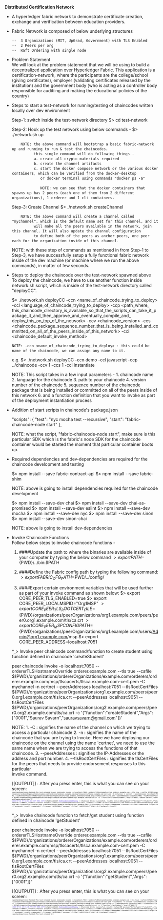 <b>Distributed Certification Network</b> <br/>
*   A hyperledger fabric network to demonstrate certificate creation, exchange and verification between education providers. <br/>
*   Fabric Network is composed of below underlying structures

        --  3 Organizations (MIT, UpGrad, Government) with TLS Enabled
        --  2 Peers per org
        --  Raft Ordering with single node


*   Problem Statement <br/>
     We will look at the problem statement that we will be using to build a decentralized application over Hyperledger Fabric.
     This application is a certification-network, where the participants are the college/school (giving certificates), employer (validating certificates released by the institution) and the government body (who is acting as a controller body responsible for auditiing and making the educational policies of the country)


*   Steps to start a test-network for running/testing of chaincodes written locally over dev environment <br/>

    Step-1: switch inside the test-network directory
            $> cd test-network

    Step-2: Hook up the test network using below commands -
            $> ./network.sh up

            NOTE: the above command will bootstrap a basic fabric-network up and running to run & test the chaincodes.
                  this single command will do following things -
                  a. create all crypto materials required
                  b. create the channel artifacts
                  c. start the docker compose network or the various docker containers, which can be verified from the docker-desktop
                     or docker terminal using commands "docker ps -a"

                     NOTE: we can see that the docker containers that spawns up has 2 peers (each one of them from 2 different organizations), 1 orderer and 1 cli containers.  

    Step-3: Create Channel
            $> ./network.sh createChannel

            NOTE: the above command will create a channel called "mychannel", which is the default name set for this channel, and it
                  will make all the peers available in the network, join this channel. It will also update the channel configuration
                  to define both of the peers as anchor peers, one peer each for the organization inside of this channel. 

    
    NOTE: with these step of commands as mentioned in from Step-1 to Step-3, we have successfully setup a fully functional fabric
          network inside of the dev machine (or machine where we run the above commands), in matter of few seconds.

*   Steps to deploy the chaincode over the test-network spawned above <br/>
    To deploy the chaincode, we have to use another function inside network.sh script, which is inside of the test-network directory 
    called "deployCC".

    $> ./network.sh deployCC -ccn <name_of_chaincode_trying_to_deploy> -ccl <language_of_chaincode_trying_to_deploy> -ccp <path_where_
        this_chaincode_directory_is_available_so_that_the_scripts_can_take_it_package_it_and_then_approve_and_eventually_compile_and_
        deploy_this_on_top_of_the_network> -ccv <chaincode_version> -ccs <chaincode_package_sequence_number_that_is_being_installed_and_committed_on_all_of_the_peers_inside_of_this_network> -cci <chaincode_default_invoke_method>
        
        NOTE: -ccn <name_of_chaincode_trying_to_deploy> : this could be name of the chaincode, we can assign any name to it.

    e.g.
    $> ./network.sh deployCC -ccn demo -ccl javascript -ccp ../chaincode -ccv 1 -ccs 1 -cci instantiate     

    NOTE: This script takes in a few input parameters -
        1. chaincode name
        2. language for the chaincode
        3. path to your chaincode
        4. version number of the chaincode
        5. sequence number of the chaincode package that is being installed or committed on all of
           the peers inside of this network
        6. and a function definition that you want to invoke as part of the deployment instantiation
           process


*   Addition of start scripts in chaincode's package.json <br/>

    "scripts": {
        "test": "nyc mocha test --recursive",
        "start": "fabric-chaincode-node start" 
    },    

    NOTE: what the script, "fabric-chaincode-node start", make sure is this particular SDK which is the fabric's node SDK for the
          chaincode container would be started the moment that particular container boots up.

*   Required dependencies and dev-dependencies are required for the chaincode development and testing <br/>

    $> npm install --save fabric-contract-api
    $> npm install --save fabric-shim

    NOTE: above is going to install dependencies required for the chaincode development

    $> npm install --save-dev chai
    $> npm install --save-dev chai-as-promised
    $> npm install --save-dev eslint
    $> npm install --save-dev mocha
    $> npm install --save-dev nyc
    $> npm install --save-dev sinon
    $> npm install --save-dev sinon-chai

    NOTE: above is going to install dev-dependencies

*   Invoke Chaincode Functions <br/>
    Follow below steps to invoke chaincode functions -

    1.  ####Update the path to where the binaries are available inside of your computer by typing the below command
        $> export PATH=${PWD}/../bin:$PATH
    
    2.  ####Define the Fabric config path by typing the following command:
        $> export FABRIC_CFG_PATH=$PWD/../config/
    
    2.  ####Export certain environment variables that will be used further as part of your invoke command as shown below:
    $> export CORE_PEER_TLS_ENABLED=true
    $> export CORE_PEER_LOCALMSPID="Org1MSP"
    $> export CORE_PEER_TLS_ROOTCERT_FILE=${PWD}/organizations/peerOrganizations/org1.example.com/peers/peer0.org1.example.com/tls/ca.crt
    $> export CORE_PEER_MSPCONFIGPATH=${PWD}/organizations/peerOrganizations/org1.example.com/users/Admin@org1.example.com/msp
    $> export CORE_PEER_ADDRESS=localhost:7051

    *_> Invoke peer chaincode command/function to create student using function defined in chaincode 'createStudent'

    peer chaincode invoke -o localhost:7050 --ordererTLSHostnameOverride orderer.example.com --tls true --cafile ${PWD}/organizations/ordererOrganizations/example.com/orderers/orderer.example.com/msp/tlscacerts/tlsca.example.com-cert.pem -C mychannel -n certnet --peerAddresses localhost:7051 --tlsRootCertFiles ${PWD}/organizations/peerOrganizations/org1.example.com/peers/peer0.org1.example.com/tls/ca.crt --peerAddresses localhost:9051 --tlsRootCertFiles ${PWD}/organizations/peerOrganizations/org2.example.com/peers/peer0.org2.example.com/tls/ca.crt -c '{"function":"createStudent","Args":["0001","Saurav Savarn","sauravsavarn@gmail.com"]}'

    NOTE: 
        1.  -C : signifies the name of the channel on which we trying to access a particular chaincode
        2.  -n : signifies the name of the chaincode that you are trying to Invoke. Here we have deploying our chaincode on the channel
                 using the name 'certnet', we need to use the same name when we are trying to access the functions of that chaincode.
        3. --peerAddresses : signifies the IP-Addresses or the address and port number.
        4. --tlsRootCertFiles : signifies the tlsCertFiles for the peers that needs to provide endorsement responses to this particular  
                 invoke command.           


    [[OUTPUT]] :  After you press enter, this is what you can see on your screen:
        ![Alt text](peer-chaincode-invoke-img1.png)

    *_> Invoke chaincode function to fetch/get student using function defined in chaincode 'getStudent'

    peer chaincode invoke -o localhost:7050 --ordererTLSHostnameOverride orderer.example.com --tls true --cafile ${PWD}/organizations/ordererOrganizations/example.com/orderers/orderer.example.com/msp/tlscacerts/tlsca.example.com-cert.pem -C mychannel -n certnet --peerAddresses localhost:7051 --tlsRootCertFiles ${PWD}/organizations/peerOrganizations/org1.example.com/peers/peer0.org1.example.com/tls/ca.crt --peerAddresses localhost:9051 --tlsRootCertFiles ${PWD}/organizations/peerOrganizations/org2.example.com/peers/peer0.org2.example.com/tls/ca.crt -c '{"function":"getStudent","Args":["0001"]}'

    [[OUTPUT]] :  After you press enter, this is what you can see on your screen:
        ![Alt text](peer-chaincode-invoke-img2.png)